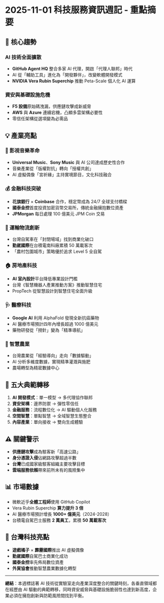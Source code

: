 # 2025-11-01 科技服務資訊週記 - 重點摘要

## 🎯 核心趨勢

### AI 技術全面擴散

- **GitHub Agent HQ** 整合多家 AI 代理，開啟「代理人聯邦」時代
- AI 從「輔助工具」進化為「開發夥伴」，改變軟體開發模式
- **NVIDIA Vera Rubin Superchip** 推動 Peta-Scale 個人化 AI 運算

### 資安與基礎設施危機

- **F5 設備**原始碼洩漏，供應鏈攻擊成新威脅
- **AWS** 與 **Azure** 連續宕機，凸顯多雲架構必要性
- 零信任架構從選項變為必需品

## 💡 產業亮點

### 🎵 影視音樂革命

- **Universal Music**、**Sony Music** 與 AI 公司達成歷史性合作
- 音樂產業從「版權對抗」轉向「授權共創」
- AI 虛擬偶像「宮祈緣」主持實境節目，文化科技融合

### 💰 金融科技突破

- **花旗銀行** × **Coinbase** 合作，穩定幣成為 24/7 全球支付橋樑
- **國泰金控**首度投資加密貨幣交易所，傳統金融擁抱數位資產
- **JPMorgan** 每日處理 100 億美元 JPM Coin 交易

### 🚗 運輸物流創新

- 台灣自駕車在「封閉場域」找到商業化破口
- **勤崴國際**在台積電南科廠累積 50 萬載客次
- 「農村包圍城市」策略優於追求 Level 5 全自駕

### 🏠 房地產科技

- **AI 室內設計**平台降低專業設計門檻
- 台灣《智慧機器人產業推動方案》推動智慧住宅
- PropTech 從智慧設計到智慧住宅全面升級

### 🩺 醫療科技

- **Google AI** 利用 AlphaFold 發現全新抗癌藥物
- AI 醫療市場預計四年內增長超過 1000 億美元
- 藥物研發從「撈針」變為「精準導航」

### 🌾 智慧農業

- 台灣農業從「經驗導向」走向「數據驅動」
- AI 分析多維度數據，實現精準灌溉與施肥
- 農場轉型為精密數據中心

## 🔮 五大典範轉移

1. **AI 開發模式**：單一模型 → 多代理協作聯邦
2. **資安架構**：邊界防禦 → 彈性零信任
3. **金融服務**：流程數位化 → AI 驅動個人化服務
4. **空間智慧**：單點智慧 → 全域智慧生態整合
5. **內容產業**：單向接收 → 雙向生成體驗

## ⚠️ 關鍵警示

- **供應鏈攻擊**成為駭客新「高速公路」
- **身分憑證入侵**佔網路攻擊超過半數
- **台灣**已成國家級駭客組織主要攻擊目標
- **雲端服務依賴**帶來前所未有的風險集中

## 📊 市場數據

- 微軟近乎**全體工程師**使用 GitHub Copilot
- Vera Rubin Superchip **算力提升 3 倍**
- AI 醫療市場預計增長 **1000+ 億美元**（2024-2028）
- 台積電自駕巴士服務 **2 萬員工**，累積 **50 萬載客次**

## 🌟 台灣科技亮點

- **遊戲橘子** × **霹靂國際**推出 AI 虛擬偶像
- **勤崴國際**自駕巴士商業化成功
- **國泰金控**率先佈局數位資產
- **外貿協會**推動智慧農業數據化轉型

---

**總結**：本週標誌著 AI 技術從實驗室走向產業深度整合的關鍵時刻，各垂直領域都在經歷由 AI 驅動的典範轉移，同時資安威脅與基礎設施脆弱性也達到新高度，企業必須在擁抱創新與防範風險間找到平衡。
